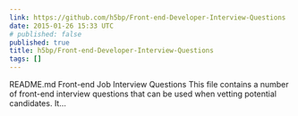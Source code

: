 ```yaml
---
link: https://github.com/h5bp/Front-end-Developer-Interview-Questions
date: 2015-01-26 15:33 UTC
# published: false
published: true
title: h5bp/Front-end-Developer-Interview-Questions
tags: []
---
```


README.md Front-end Job Interview Questions This file contains a number of front-end interview questions that can be used when vetting potential candidates. It…
